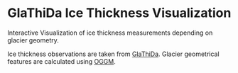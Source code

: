 # GlaThiDa Ice Thickness Visualization

Interactive Visualization of ice thickness measurements depending on glacier geometry.

Ice thickness observations are taken from [GlaThiDa](https://www.gtn-g.ch/data_catalogue_glathida/).
Glacier geometrical features are calculated using [OGGM](https://oggm.org/).
